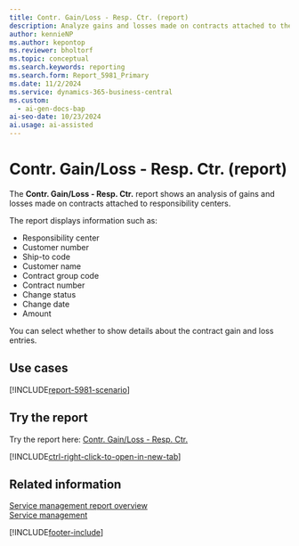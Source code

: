 ```yaml
---
title: Contr. Gain/Loss - Resp. Ctr. (report)
description: Analyze gains and losses made on contracts attached to the different responsibility centers.
author: kennieNP
ms.author: kepontop
ms.reviewer: bholtorf
ms.topic: conceptual
ms.search.keywords: reporting
ms.search.form: Report_5981_Primary
ms.date: 11/2/2024
ms.service: dynamics-365-business-central
ms.custom:
  - ai-gen-docs-bap
ai-seo-date: 10/23/2024
ai.usage: ai-assisted
---
```


# Contr. Gain/Loss - Resp. Ctr. (report)

The **Contr. Gain/Loss - Resp. Ctr.** report shows an analysis of gains and losses made on contracts attached to responsibility centers.

The report displays information such as: 

- Responsibility center
- Customer number
- Ship-to code
- Customer name
- Contract group code
- Contract number
- Change status
- Change date
- Amount

You can select whether to show details about the contract gain and loss entries.

## Use cases

[!INCLUDE[report-5981-scenario](../includes/report-5981-scenario-include.md)]

<!-- 

Prompt

Below is a report in an ERP system. Provide 3-4 use cases for different personas working with project management or finance for projects.

Format like this:    
  
As a <persona>, use the report to    
* use case 1  
* use case 2    

Do not capitalize the persona names. 

Do not start lines with "Use the data to"

## Report name
Contr. Gain/Loss - Resp. Ctr.

## Report description

### What the report does

### Use cases

Please include your data sources and URLs

-->

## Try the report

Try the report here: [Contr. Gain/Loss - Resp. Ctr.](https://businesscentral.dynamics.com?report=5981)

[!INCLUDE[ctrl-right-click-to-open-in-new-tab](../includes/ctrl-right-click-to-open-in-new-tab.md)]

## Related information

[Service management report overview](../service-reports.md)  
[Service management](../service-service.md)  

[!INCLUDE[footer-include](../includes/footer-banner.md)]